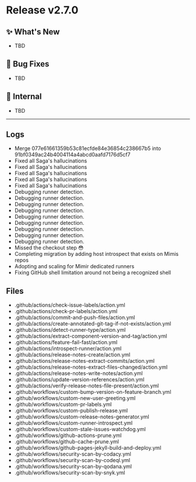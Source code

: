 # Release v2.7.0

## ✨ What's New

- TBD

## 🐛 Bug Fixes

- TBD

## 🔬 Internal

- TBD

---

## Logs

- Merge 077e61661359b53c81ecfde84e36854c238667b5 into 91bf0349ac24b4004114a4abcd0aafd7176d5cf7
- Fixed all Saga's hallucinations
- Fixed all Saga's hallucinations
- Fixed all Saga's hallucinations
- Fixed all Saga's hallucinations
- Fixed all Saga's hallucinations
- Debugging runner detection.
- Debugging runner detection.
- Debugging runner detection.
- Debugging runner detection.
- Debugging runner detection.
- Debugging runner detection.
- Debugging runner detection.
- Debugging runner detection.
- Debugging runner detection.
- Missed the checkout step 😳
- Completing migration by adding host introspect that exists on Mimis repos
- Adopting and scaling for Mimir dedicated runners
- Fixing GitHub shell limitation around  not being a recognized shell


## Files

- .github/actions/check-issue-labels/action.yml
- .github/actions/check-pr-labels/action.yml
- .github/actions/commit-and-push-files/action.yml
- .github/actions/create-annotated-git-tag-if-not-exists/action.yml
- .github/actions/detect-runner-type/action.yml
- .github/actions/extract-component-version-and-tag/action.yml
- .github/actions/feature-fail-fast/action.yml
- .github/actions/introspect-runner/action.yml
- .github/actions/release-notes-create/action.yml
- .github/actions/release-notes-extract-commits/action.yml
- .github/actions/release-notes-extract-files-changed/action.yml
- .github/actions/release-notes-write-notes/action.yml
- .github/actions/update-version-references/action.yml
- .github/actions/verify-release-notes-file-present/action.yml
- .github/workflows/custom-bump-version-on-feature-branch.yml
- .github/workflows/custom-new-user-greeting.yml
- .github/workflows/custom-pr-labels.yml
- .github/workflows/custom-publish-release.yml
- .github/workflows/custom-release-notes-generator.yml
- .github/workflows/custom-runner-introspect.yml
- .github/workflows/custom-stale-issues-watchdog.yml
- .github/workflows/github-actions-prune.yml
- .github/workflows/github-cache-prune.yml
- .github/workflows/github-pages-jekyll-build-and-deploy.yml
- .github/workflows/security-scan-by-codacy.yml
- .github/workflows/security-scan-by-codeql.yml
- .github/workflows/security-scan-by-qodana.yml
- .github/workflows/security-scan-by-snyk.yml

